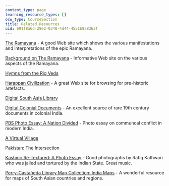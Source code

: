 ```yaml
---
content_type: page
learning_resource_types: []
ocw_type: CourseSection
title: Related Resources
uid: 691f8a6d-28e2-0340-4d44-4551b9a8363f
---
```


[The Ramayana](http://www.maxwell.syr.edu/moynihan_sac.aspx?id=36507224353&terms=The+Ramayana) - A good Web site which shows the various manifestations and interpretations of the epic Ramayana.

[Background on The Ramayana](http://www.maxwell.syr.edu/moynihan_sac.aspx?id=36507224366&terms=Background+on+The+Ramayana) - Informative Web site on the various aspects of the Ramayana.

[Hymns from the Rig Veda](http://www.wsu.edu/~wldciv/world_civ_reader/world_civ_reader_1/rig_veda.html)

[Harappan Civilization](http://www.harappa.com/) - A great Web site for browsing for pre-historic artefacts.

[Digital South Asia Library](http://dsal.uchicago.edu/index.html)

[Digital Colonial Documents](http://arrow.latrobe.edu.au/store/3/4/5/5/2/public/index.htm) - An excellent source of rare 19th century documents in colonial India.

[PBS Photo Essay: A Nation Divided](http://www.pbs.org/wnet/wideangle/episodes/soul-of-india/photo-essay-a-nation-divided/?p=2951) - Photo essay on communcal conflict in modern India.

[A Virtual Village](http://virtualvillage.wesleyan.edu/)

[Pakistan: The Intersection](http://www.thenation.com/article/pakistan-intersection/)

[Kashmir Re-Textured: A Photo Essay](http://kashmirretextured.com/main.html) - Good photographs by Rafiq Kathwari who was jailed and tortured by the Indian State. Great music.

[Perry-Castañeda Library Map Collection: India Maps](http://www.lib.utexas.edu/maps/india.html) - A wonderful resource for maps of South Asian countries and regions.